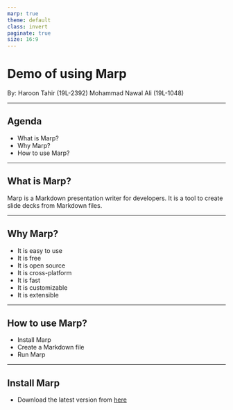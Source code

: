 ```yaml
---
marp: true
theme: default
class: invert
paginate: true
size: 16:9
---
```


# Demo of using Marp

By:
Haroon Tahir (19L-2392)
Mohammad Nawal Ali (19L-1048)

---

## Agenda

- What is Marp?
- Why Marp?
- How to use Marp?

---

## What is Marp?

Marp is a Markdown presentation writer for developers. It is a tool to create slide decks from Markdown files.

---

## Why Marp?

- It is easy to use
- It is free
- It is open source
- It is cross-platform
- It is fast
- It is customizable
- It is extensible

---

## How to use Marp?

- Install Marp
- Create a Markdown file
- Run Marp

---

## Install Marp

<!-- Marp Download Link -->
- Download the latest version from [here](https://marp.app/#download)
  